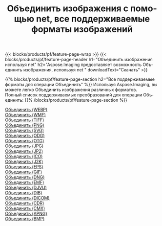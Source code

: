 ﻿---
title: Объединить изображения с помощью net, все поддерживаемые форматы изображений 
weight: 3920
url: /ru/net/merge 
lang: ru
langdirlevel: 2
locales: zh-hans,ja,it,ru,de,es,fr,nl,id,lt,pl,pt,vi,tr,ko,zh-hant,ar,hi,th,sv,cs,uk,he
description: Используя Aspose.Imaging, вы можете легко Объединить изображения используя net
---

{{< blocks/products/pf/feature-page-wrap >}}
{{< blocks/products/pf/feature-page-header h1="Объединить изображения используя net" h2="Aspose.Imaging предоставляет возможность Объединить изображения, используя net " downloadText="Скачать" >}}


{{% blocks/products/pf/feature-page-section  h2="Все поддерживаемые форматы для операции Объединить" %}}
Используя Aspose.Imaging, вы можете легко Объединить изображения различных форматов.
<br/>
Полный список поддерживаемых преобразований для операции Объединить:
{{% /blocks/products/pf/feature-page-section %}}
<div class="container-fluid productfamilypage bg-gray">
    <div class="convertypes bg-gray agp-content section">
        <div class="container">
		<div class="row other-converters">
		    <div class='col-md-2 other-converter remove-lp remove-rp'><a href="/imaging/ru/net/merge/webp" >Объединить (WEBP)</a></div><div class='col-md-2 other-converter remove-lp remove-rp'><a href="/imaging/ru/net/merge/wmf" >Объединить (WMF)</a></div><div class='col-md-2 other-converter remove-lp remove-rp'><a href="/imaging/ru/net/merge/tiff" >Объединить (TIFF)</a></div><div class='col-md-2 other-converter remove-lp remove-rp'><a href="/imaging/ru/net/merge/png" >Объединить (PNG)</a></div><div class='col-md-2 other-converter remove-lp remove-rp'><a href="/imaging/ru/net/merge/svg" >Объединить (SVG)</a></div><div class='col-md-2 other-converter remove-lp remove-rp'><a href="/imaging/ru/net/merge/odg" >Объединить (ODG)</a></div><div class='col-md-2 other-converter remove-lp remove-rp'><a href="/imaging/ru/net/merge/otg" >Объединить (OTG)</a></div><div class='col-md-2 other-converter remove-lp remove-rp'><a href="/imaging/ru/net/merge/jpg" >Объединить (JPG)</a></div><div class='col-md-2 other-converter remove-lp remove-rp'><a href="/imaging/ru/net/merge/jp2" >Объединить (JP2)</a></div><div class='col-md-2 other-converter remove-lp remove-rp'><a href="/imaging/ru/net/merge/ico" >Объединить (ICO)</a></div><div class='col-md-2 other-converter remove-lp remove-rp'><a href="/imaging/ru/net/merge/j2k" >Объединить (J2K)</a></div><div class='col-md-2 other-converter remove-lp remove-rp'><a href="/imaging/ru/net/merge/eps" >Объединить (EPS)</a></div><div class='col-md-2 other-converter remove-lp remove-rp'><a href="/imaging/ru/net/merge/gif" >Объединить (GIF)</a></div><div class='col-md-2 other-converter remove-lp remove-rp'><a href="/imaging/ru/net/merge/dng" >Объединить (DNG)</a></div><div class='col-md-2 other-converter remove-lp remove-rp'><a href="/imaging/ru/net/merge/emf" >Объединить (EMF)</a></div><div class='col-md-2 other-converter remove-lp remove-rp'><a href="/imaging/ru/net/merge/djvu" >Объединить (DJVU)</a></div><div class='col-md-2 other-converter remove-lp remove-rp'><a href="/imaging/ru/net/merge/dib" >Объединить (DIB)</a></div><div class='col-md-2 other-converter remove-lp remove-rp'><a href="/imaging/ru/net/merge/dicom" >Объединить (DICOM)</a></div><div class='col-md-2 other-converter remove-lp remove-rp'><a href="/imaging/ru/net/merge/cdr" >Объединить (CDR)</a></div><div class='col-md-2 other-converter remove-lp remove-rp'><a href="/imaging/ru/net/merge/cmx" >Объединить (CMX)</a></div><div class='col-md-2 other-converter remove-lp remove-rp'><a href="/imaging/ru/net/merge/apng" >Объединить (APNG)</a></div><div class='col-md-2 other-converter remove-lp remove-rp'><a href="/imaging/ru/net/merge/bmp" >Объединить (BMP)</a></div>
                </div>
        </div>
    </div>
</div>
<br/>
